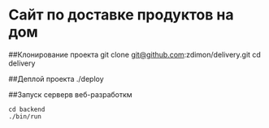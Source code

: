 # Сайт по доставке продуктов на дом

##Клонирование проекта
    git clone git@github.com:zdimon/delivery.git
    cd delivery    

##Деплой проекта
    ./deploy

##Запуск серверв веб-разработкм

    cd backend
    ./bin/run
    